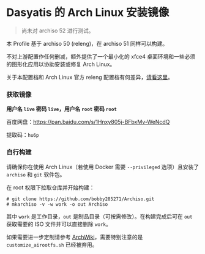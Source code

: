 # Dasyatis 的 Arch Linux 安装镜像

> 尚未对 archiso 52 进行测试。

本 Profile 基于 archiso 50 (releng)，在 archiso 51 同样可以构建。

不对上游配置作任何删减，额外提供了一个最小化的 xfce4 桌面环境和一些必须的图形化应用以协助安装或修复 Arch Linux。

关于本配置档和 Arch Linux 官方 releng 配置档有何差异，[请看这里](https://github.com/bobby285271/Archiso/commit/59ac0ed2fa2126269a6904c906981afeb588d417)。

### 获取镜像

**用户名 `live` 密码 `live`，用户名 `root` 密码 `root`**

百度网盘：https://pan.baidu.com/s/1Hnxy805j-BFbxMv-WeNcdQ 

提取码：`hu6p`

### 自行构建

请确保你在使用 Arch Linux（若使用 Docker 需要 `--privileged` 选项）且安装了 `archiso` 和 `git` 软件包。

在 root 权限下拉取仓库并开始构建：

```plain
# git clone https://github.com/bobby285271/Archiso.git
# mkarchiso -v -w work -o out Archiso
```

其中 `work` 是工作目录，`out` 是制品目录（可按需修改）。在构建完成后可在 `out` 获取需要的 ISO 文件并可以直接删除 `work`。

如果需要进一步定制请参考 [ArchWiki](https://wiki.archlinux.org/index.php/Archiso)，需要特别注意的是 `customize_airootfs.sh` 已经被弃用。
